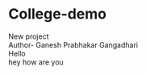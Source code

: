 # College-demo
New project 
<br>
Author- Ganesh Prabhakar Gangadhari 
<br>
Hello
<br>
hey how are you